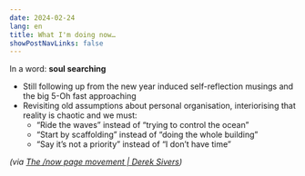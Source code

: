 ```yaml
---
date: 2024-02-24
lang: en
title: What I'm doing now…
showPostNavLinks: false
---
```


In a word: **soul searching**

* Still following up from the new year induced self-reflection musings and the big 5-Oh fast approaching
* Revisiting old assumptions about personal organisation, interiorising that reality is chaotic and we must:
    - “Ride the waves” instead of “trying to control the ocean”
    - “Start by scaffolding” instead of “doing the whole building”
    - “Say it’s not a priority” instead of “I don’t have time”

*(via [The /now page movement | Derek Sivers](http://sivers.org/nowff))*
